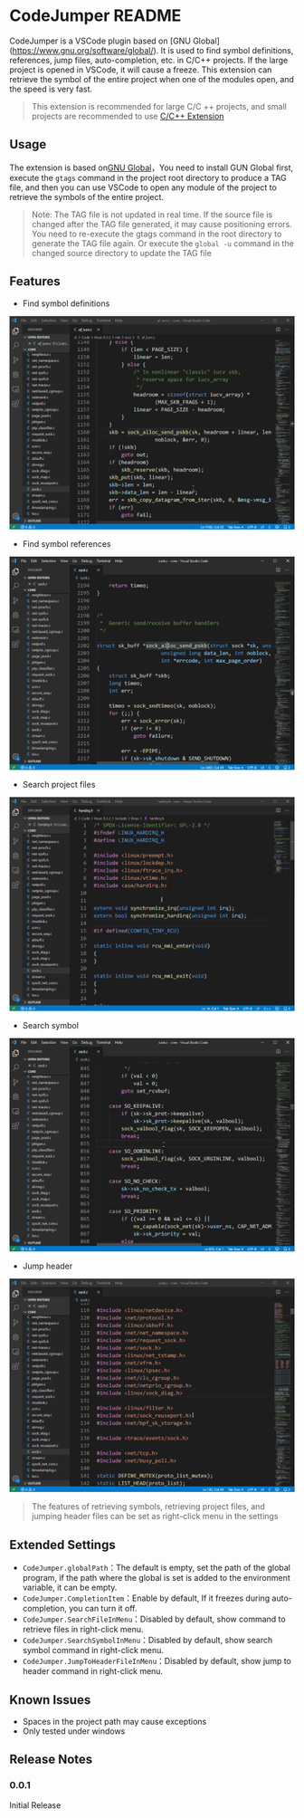 # CodeJumper README

CodeJumper is a VSCode plugin based on [GNU Global] (https://www.gnu.org/software/global/). It is used to find symbol definitions, references, jump files, auto-completion, etc. in C/C++ projects. If the large project is opened in VSCode, it will cause a freeze. This extension can retrieve the symbol of the entire project when one of the modules open, and the speed is very fast.

> This extension is recommended for large C/C ++ projects, and small projects are recommended to use [C/C++ Extension](https://marketplace.visualstudio.com/items?itemName=ms-vscode.cpptools)

## Usage

The extension is based on[GNU Global](https://www.gnu.org/software/global/)，You need to install GUN Global first, execute the `gtags` command in the project root directory to produce a TAG file, and then you can use VSCode to open any module of the project to retrieve the symbols of the entire project.

> Note: The TAG file is not updated in real time. If the source file is changed after the TAG file generated, it may cause positioning errors. You need to re-execute the gtags command in the root directory to generate the TAG file again. Or execute the `global -u` command in the changed source directory to update the TAG file

## Features

* Find symbol definitions
  
![Find symbol definitions](Tutorial/FindDefinition.gif)

* Find symbol references
  
![Find symbol references](Tutorial/FindReferences.gif)

* Search project files

![Retrieve project files](Tutorial/SearchFile.gif)

* Search symbol
  
![Search symbol](Tutorial/SearchSymbol.gif)

* Jump header

![Jump header](Tutorial/JumpToHeader.gif)


> The features of retrieving symbols, retrieving project files, and jumping header files can be set as right-click menu in the settings

## Extended Settings

* `CodeJumper.globalPath`：The default is empty, set the path of the global program, if the path where the global is set is added to the environment variable, it can be empty.
* `CodeJumper.CompletionItem`：Enable by default, If it freezes during auto-completion, you can turn it off.
* `CodeJumper.SearchFileInMenu`：Disabled by default, show command to retrieve files in right-click menu.
* `CodeJumper.SearchSymbolInMenu`：Disabled by default, show search symbol command in right-click menu.
* `CodeJumper.JumpToHeaderFileInMenu`：Disabled by default, show jump to header command in right-click menu.

## Known Issues

* Spaces in the project path may cause exceptions
* Only tested under windows

## Release Notes

### 0.0.1

Initial Release

